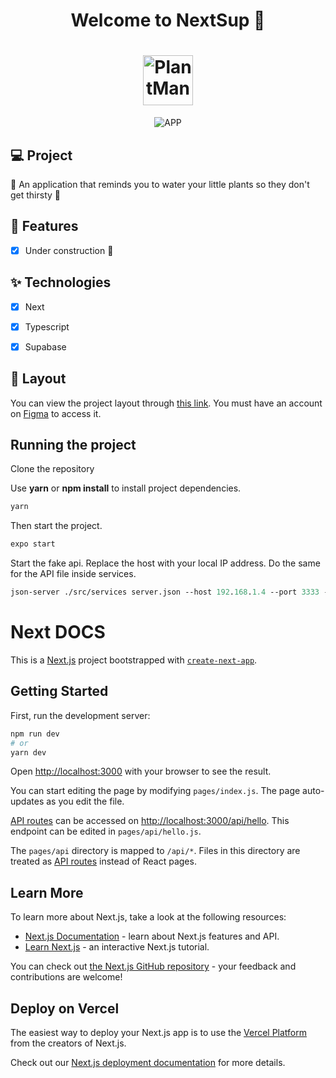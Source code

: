 
<h1 align="center">
  Welcome to NextSup 👋
</h1>
<h1 align="center">
 <img alt="PlantManager" height="80" title="" src="https://i.imgur.com/ysK5tLM.png" />
</h1>

<p align="center">

 <img src="https://i.imgur.com/TMGRAXt.png" alt="APP"/>
</p>



## 💻 Project
🌱 An application that reminds you to water your little plants so they don't get thirsty 🌊

## 🔨 Features

- [X] Under construction 🚧


## ✨ Technologies

- [X] Next
- [X] Typescript
- [X] Supabase



## 🔖 Layout

You can view the project layout through [this link](https://www.figma.com/file/HhBDkd4v1XesZIYkZ3fFWp/PlantManager). You must have an account on [Figma](http://figma.com/) to access it.


## Running the project

Clone the repository

Use **yarn** or **npm install** to install project dependencies.

```cl
yarn
```

Then start the project.

```cl
expo start
```

Start the fake api.
Replace the host with your local IP address. Do the same for the API file inside services.
 
 ```cl
json-server ./src/services server.json --host 192.168.1.4 --port 3333 --delay 700
```


# Next DOCS

This is a [Next.js](https://nextjs.org/) project bootstrapped with [`create-next-app`](https://github.com/vercel/next.js/tree/canary/packages/create-next-app).

## Getting Started

First, run the development server:

```bash
npm run dev
# or
yarn dev
```

Open [http://localhost:3000](http://localhost:3000) with your browser to see the result.

You can start editing the page by modifying `pages/index.js`. The page auto-updates as you edit the file.

[API routes](https://nextjs.org/docs/api-routes/introduction) can be accessed on [http://localhost:3000/api/hello](http://localhost:3000/api/hello). This endpoint can be edited in `pages/api/hello.js`.

The `pages/api` directory is mapped to `/api/*`. Files in this directory are treated as [API routes](https://nextjs.org/docs/api-routes/introduction) instead of React pages.

## Learn More

To learn more about Next.js, take a look at the following resources:

- [Next.js Documentation](https://nextjs.org/docs) - learn about Next.js features and API.
- [Learn Next.js](https://nextjs.org/learn) - an interactive Next.js tutorial.

You can check out [the Next.js GitHub repository](https://github.com/vercel/next.js/) - your feedback and contributions are welcome!

## Deploy on Vercel

The easiest way to deploy your Next.js app is to use the [Vercel Platform](https://vercel.com/new?utm_medium=default-template&filter=next.js&utm_source=create-next-app&utm_campaign=create-next-app-readme) from the creators of Next.js.

Check out our [Next.js deployment documentation](https://nextjs.org/docs/deployment) for more details.
